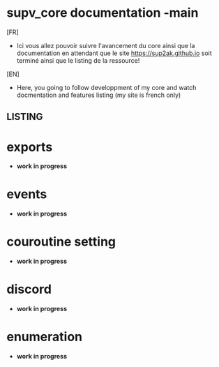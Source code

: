 # supv_core documentation -main
 
[FR]

- Ici vous allez pouvoir suivre l'avancement du core ainsi que la documentation en attendant que le site https://sup2ak.github.io soit terminé ainsi que le listing de la ressource!

[EN]

- Here, you going to follow developpment of my core and watch docmentation and features listing (my site is french only)

## LISTING

# __exports__
- __**work in progress**__

# __events__
- __**work in progress**__

# __couroutine setting__
- __**work in progress**__

# __discord__
- __**work in progress**__

# __enumeration__
- __**work in progress**__